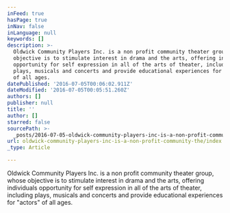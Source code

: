 ```yaml
---
inFeed: true
hasPage: true
inNav: false
inLanguage: null
keywords: []
description: >-
  Oldwick Community Players Inc. is a non profit community theater group, whose
  objective is to stimulate interest in drama and the arts, offering individuals
  opportunity for self expression in all of the arts of theater, including
  plays, musicals and concerts and provide educational experiences for “actors”
  of all ages.
datePublished: '2016-07-05T00:06:02.911Z'
dateModified: '2016-07-05T00:05:51.260Z'
authors: []
publisher: null
title: ''
author: []
starred: false
sourcePath: >-
  _posts/2016-07-05-oldwick-community-players-inc-is-a-non-profit-community-the.md
url: oldwick-community-players-inc-is-a-non-profit-community-the/index.html
_type: Article

---
```

Oldwick Community Players Inc. is a non profit community theater group, whose objective is to stimulate interest in drama and the arts, offering individuals opportunity for self expression in all of the arts of theater, including plays, musicals and concerts and provide educational experiences for "actors" of all ages.